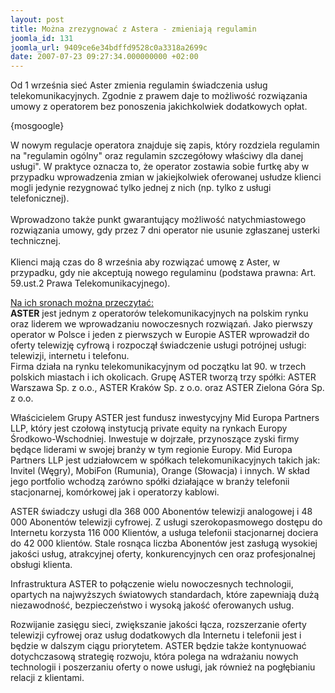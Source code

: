 ```yaml
---
layout: post
title: Można zrezygnować z Astera - zmieniają regulamin
joomla_id: 131
joomla_url: 9409ce6e34bdffd9528c0a3318a2699c
date: 2007-07-23 09:27:34.000000000 +02:00
---
```

Od 1 września sieć Aster zmienia regulamin świadczenia usług telekomunikacyjnych. Zgodnie z prawem daje to możliwość rozwiązania umowy z operatorem bez ponoszenia jakichkolwiek dodatkowych opłat.<p>{mosgoogle}</p><p>W nowym regulacje operatora znajduje się zapis, kt&oacute;ry rozdziela regulamin na &quot;regulamin og&oacute;lny&quot; oraz regulamin szczeg&oacute;łowy właściwy dla danej usługi&quot;. W praktyce oznacza to, że operator zostawia sobie furtkę aby w przypadku wprowadzenia zmian w jakiejkolwiek oferowanej usłudze klienci mogli jedynie rezygnować tylko jednej z nich (np. tylko z usługi telefonicznej). <br /> <br /> Wprowadzono także punkt gwarantujący możliwość natychmiastowego rozwiązania umowy, gdy przez 7 dni operator nie usunie zgłaszanej usterki technicznej. <br /> <br /> Klienci mają czas do 8 września aby rozwiązać umowę z Aster, w przypadku, gdy nie akceptują nowego regulaminu (podstawa prawna: Art. 59.ust.2 Prawa Telekomunikacyjnego).</p><p><u>Na ich sronach można przeczytać:</u><br /><strong>ASTER</strong> jest jednym z operator&oacute;w telekomunikacyjnych na polskim rynku oraz liderem we wprowadzaniu nowoczesnych rozwiązań. Jako pierwszy operator w Polsce i jeden z pierwszych w Europie ASTER wprowadził do oferty telewizję cyfrową i rozpoczął świadczenie usługi potr&oacute;jnej usługi: telewizji, internetu i telefonu. <br />Firma działa na rynku telekomunikacyjnym od początku lat 90. w trzech polskich miastach i ich okolicach. Grupę ASTER tworzą trzy sp&oacute;łki: ASTER Warszawa Sp. z o.o., ASTER Krak&oacute;w Sp. z o.o. oraz ASTER Zielona G&oacute;ra Sp. z o.o. </p><p>Właścicielem Grupy ASTER jest fundusz inwestycyjny Mid Europa Partners LLP, kt&oacute;ry jest czołową instytucją private equity na rynkach Europy Środkowo-Wschodniej. Inwestuje w dojrzałe, przynoszące zyski firmy będące liderami w swojej branży w tym regionie Europy. Mid Europa Partners LLP jest udziałowcem w sp&oacute;łkach telekomunikacyjnych takich jak: Invitel (Węgry), MobiFon (Rumunia), Orange (Słowacja) i innych. W skład jego portfolio wchodzą zar&oacute;wno sp&oacute;łki działające w branży telefonii stacjonarnej, kom&oacute;rkowej jak i operatorzy kablowi.</p><p>ASTER świadczy usługi dla 368 000 Abonent&oacute;w telewizji analogowej i 48 000 Abonent&oacute;w telewizji cyfrowej. Z usługi szerokopasmowego dostępu do Internetu korzysta 116 000 Klient&oacute;w, a usługa telefonii stacjonarnej dociera do 42 000 klient&oacute;w. Stale rosnąca liczba Abonent&oacute;w jest zasługą wysokiej jakości usług, atrakcyjnej oferty, konkurencyjnych cen oraz profesjonalnej obsługi klienta.</p><p>Infrastruktura ASTER to połączenie wielu nowoczesnych technologii, opartych na najwyższych światowych standardach, kt&oacute;re zapewniają dużą niezawodność, bezpieczeństwo i wysoką jakość oferowanych usług.</p><p>Rozwijanie zasięgu sieci, zwiększanie jakości łącza, rozszerzanie oferty telewizji cyfrowej oraz usług dodatkowych dla Internetu i telefonii jest i będzie w dalszym ciągu priorytetem. ASTER będzie także kontynuować dotychczasową strategię rozwoju, kt&oacute;ra polega na wdrażaniu nowych technologii i poszerzaniu oferty o nowe usługi, jak r&oacute;wnież na pogłębianiu relacji z klientami.</p>
